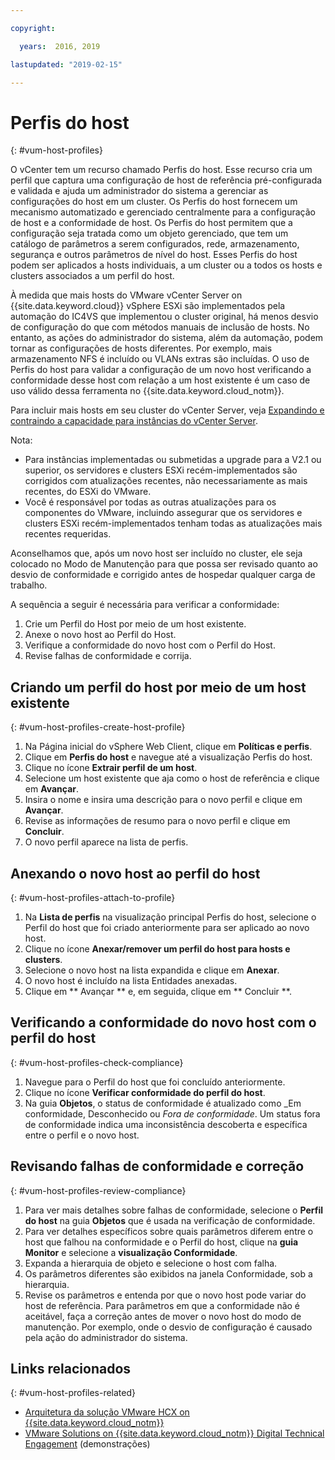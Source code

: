```yaml
---

copyright:

  years:  2016, 2019

lastupdated: "2019-02-15"

---
```


#	Perfis do host
{: #vum-host-profiles}

O vCenter tem um recurso chamado Perfis do host. Esse recurso cria um perfil que captura uma configuração de host de referência pré-configurada e validada e ajuda um administrador do sistema a gerenciar as configurações do host em um cluster. Os Perfis do host fornecem um mecanismo automatizado e gerenciado centralmente para a configuração de host e a conformidade de host. Os Perfis do host permitem que a configuração seja tratada como um objeto gerenciado, que tem um catálogo de parâmetros a serem configurados, rede, armazenamento, segurança e outros parâmetros de nível do host. Esses Perfis do host podem ser aplicados a hosts individuais, a um cluster ou a todos os hosts e clusters associados a um perfil do host.

À medida que mais hosts do VMware vCenter Server on {{site.data.keyword.cloud}} vSphere ESXi são implementados pela automação do IC4VS que implementou o cluster original, há menos desvio de configuração do que com métodos manuais de inclusão de hosts. No entanto, as ações do administrador do sistema, além da automação, podem tornar as configurações de hosts diferentes. Por exemplo, mais armazenamento NFS é incluído ou VLANs extras são incluídas. O uso de Perfis do host para validar a configuração de um novo host verificando a conformidade desse host com relação a um host existente é um caso de uso válido dessa ferramenta no {{site.data.keyword.cloud_notm}}.

Para incluir mais hosts em seu cluster do vCenter Server, veja [ Expandindo e contraindo a capacidade para instâncias do vCenter Server](/docs/services/vmwaresolutions/vcenter?topic=vmware-solutions-vc_addingremovingservers).

Nota:
*	Para instâncias implementadas ou submetidas a upgrade para a V2.1 ou superior, os servidores e clusters ESXi recém-implementados são corrigidos com atualizações recentes, não necessariamente as mais recentes, do ESXi do VMware.
*	Você é responsável por todas as outras atualizações para os componentes do VMware, incluindo assegurar que os servidores e clusters ESXi recém-implementados tenham todas as atualizações mais recentes requeridas.

Aconselhamos que, após um novo host ser incluído no cluster, ele seja colocado no Modo de Manutenção para que possa ser revisado quanto ao desvio de conformidade e corrigido antes de hospedar qualquer carga de trabalho.

A sequência a seguir é necessária para verificar a conformidade:
1.	Crie um Perfil do Host por meio de um host existente.
2.	Anexe o novo host ao Perfil do Host.
3.	Verifique a conformidade do novo host com o Perfil do Host.
4.	Revise falhas de conformidade e corrija.

##	Criando um perfil do host por meio de um host existente
{: #vum-host-profiles-create-host-profile}

1.	Na Página inicial do vSphere Web Client, clique em **Políticas e perfis**.
2.	Clique em **Perfis do host** e navegue até a visualização Perfis do host.
3.	Clique no ícone **Extrair perfil de um host**.
4.	Selecione um host existente que aja como o host de referência e clique em **Avançar**.
5.	Insira o nome e insira uma descrição para o novo perfil e clique em **Avançar**.
6.	Revise as informações de resumo para o novo perfil e clique em **Concluir**.
7.	O novo perfil aparece na lista de perfis.

##	Anexando o novo host ao perfil do host
{: #vum-host-profiles-attach-to-profile}

1.	Na **Lista de perfis** na visualização principal Perfis do host, selecione o Perfil do host que foi criado anteriormente para ser aplicado ao novo host.
2.	Clique no ícone **Anexar/remover um perfil do host para hosts e clusters**.
3.	Selecione o novo host na lista expandida e clique em **Anexar**.
4.	O novo host é incluído na lista Entidades anexadas.
5.	Clique em  ** Avançar **  e, em seguida, clique em  ** Concluir **.

##	Verificando a conformidade do novo host com o perfil do host
{: #vum-host-profiles-check-compliance}

1.	Navegue para o Perfil do host que foi concluído anteriormente.
2.	Clique no ícone **Verificar conformidade do perfil do host**.
3.	Na guia **Objetos**, o status de conformidade é atualizado como _Em conformidade, Desconhecido ou _Fora de conformidade_. Um status fora de conformidade indica uma inconsistência descoberta e específica entre o perfil e o novo host.

##	Revisando falhas de conformidade e correção
{: #vum-host-profiles-review-compliance}

1. Para ver mais detalhes sobre falhas de conformidade, selecione o **Perfil do host** na guia **Objetos** que é usada na verificação de conformidade.
2. Para ver detalhes específicos sobre quais parâmetros diferem entre o host que falhou na conformidade e o Perfil do host, clique na **guia Monitor** e selecione a **visualização Conformidade**.
3. Expanda a hierarquia de objeto e selecione o host com falha.
4. Os parâmetros diferentes são exibidos na janela Conformidade, sob a hierarquia.
5. Revise os parâmetros e entenda por que o novo host pode variar do host de referência. Para parâmetros em que a conformidade não é aceitável, faça a correção antes de mover o novo host do modo de manutenção. Por exemplo, onde o desvio de configuração é causado pela ação do administrador do sistema.

## Links relacionados
{: #vum-host-profiles-related}

* [Arquitetura da solução VMware HCX on {{site.data.keyword.cloud_notm}}](https://www.ibm.com/cloud/garage/files/HCX_Architecture_Design.pdf)
* [VMware Solutions on	{{site.data.keyword.cloud_notm}} Digital Technical Engagement](https://ibm-dte.mybluemix.net/ibm-vmware) (demonstrações)
